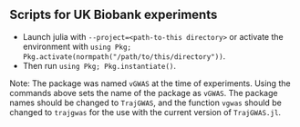 ## Scripts for UK Biobank experiments

- Launch julia with `--project=<path-to-this directory>` or activate the environment with `using Pkg; Pkg.activate(normpath("/path/to/this/directory"))`.
- Then run `using Pkg; Pkg.instantiate()`. 

Note: The package was named `vGWAS` at the time of experiments. Using the commands above sets the name of the package as `vGWAS`. The package names should be changed to `TrajGWAS`, and the function `vgwas` should be changed to `trajgwas` for the use with the current version of `TrajGWAS.jl`.

